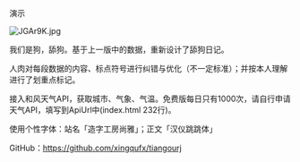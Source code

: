 演示

![JGAr9K.jpg](https://s1.ax1x.com/2020/04/21/JGAr9K.jpg)

我们是狗，舔狗。基于上一版中的数据，重新设计了舔狗日记。

人肉对每段数据的内容、标点符号进行纠错与优化（不一定标准）；并按本人理解进行了划重点标记。

接入和风天气API，获取城市、气象、气温。免费版每日只有1000次，请自行申请天气API，填写到ApiUrl中(index.html 232行)。

使用个性字体：站名「造字工房尚雅」；正文「汉仪跳跳体」

GitHub：https://github.com/xingqufx/tiangourj
